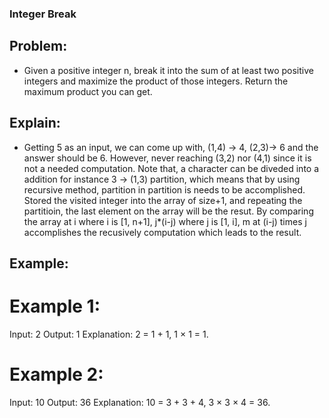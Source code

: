 ### Integer Break
## Problem:
- Given a positive integer n, break it into the sum of at least two positive integers and maximize the product of those integers. Return the maximum product you can get.

## Explain:
- Getting 5 as an input, we can come up with, (1,4) -> 4, (2,3)-> 6 and the answer should be 6. However, never reaching (3,2) nor (4,1) since it is not a needed computation. Note that, a character can be diveded into a addition for instance 3 -> (1,3) partition, which means that by using recursive method, partition in partition is needs to be accomplished. Stored the visited integer into the array of size+1, and repeating the partitioin, the last element on the array will be the resut. By comparing the array at i where i is [1, n+1], j*(i-j) where j is [1, i], m at (i-j) times j accomplishes the recusively computation which leads to the result.


## Example:
# Example 1:
Input: 2
Output: 1
Explanation: 2 = 1 + 1, 1 × 1 = 1.
# Example 2:
Input: 10
Output: 36
Explanation: 10 = 3 + 3 + 4, 3 × 3 × 4 = 36.

